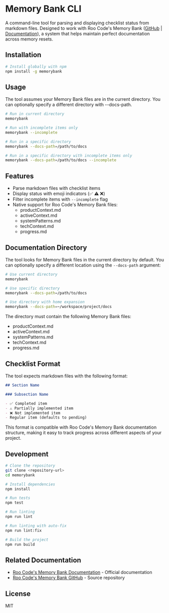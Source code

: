 # Memory Bank CLI

A command-line tool for parsing and displaying checklist status from markdown files. Designed to work with Roo Code's Memory Bank ([GitHub](https://github.com/RooVetGit/Roo-Code/blob/main/prompting/custom%20instructions%20library/roo-code-memory-bank.md) | [Documentation](https://docs.roo.vet/improving-your-prompting-skills/custom-instructions-library/roo-code-memory-bank)), a system that helps maintain perfect documentation across memory resets.

## Installation

```bash
# Install globally with npm
npm install -g memorybank
```

## Usage

The tool assumes your Memory Bank files are in the current directory. You can optionally specify a different directory with --docs-path.

```bash
# Run in current directory
memorybank

# Run with incomplete items only
memorybank --incomplete

# Run in a specific directory
memorybank --docs-path=/path/to/docs

# Run in a specific directory with incomplete items only
memorybank --docs-path=/path/to/docs --incomplete
```

## Features

- Parse markdown files with checklist items
- Display status with emoji indicators (✅ ⚠️ ❌)
- Filter incomplete items with `--incomplete` flag
- Native support for Roo Code's Memory Bank files:
    - productContext.md
    - activeContext.md
    - systemPatterns.md
    - techContext.md
    - progress.md

## Documentation Directory

The tool looks for Memory Bank files in the current directory by default. You can optionally specify a different location using the `--docs-path` argument:

```bash
# Use current directory
memorybank

# Use specific directory
memorybank --docs-path=/path/to/docs

# Use directory with home expansion
memorybank --docs-path=~/workspace/project/docs
```

The directory must contain the following Memory Bank files:

- productContext.md
- activeContext.md
- systemPatterns.md
- techContext.md
- progress.md

## Checklist Format

The tool expects markdown files with the following format:

```markdown
## Section Name

### Subsection Name

- ✅ Completed item
- ⚠️ Partially implemented item
- ❌ Not implemented item
- Regular item (defaults to pending)
```

This format is compatible with Roo Code's Memory Bank documentation structure, making it easy to track progress across different aspects of your project.

## Development

```bash
# Clone the repository
git clone <repository-url>
cd memorybank

# Install dependencies
npm install

# Run tests
npm test

# Run linting
npm run lint

# Run linting with auto-fix
npm run lint:fix

# Build the project
npm run build
```

## Related Documentation

- [Roo Code's Memory Bank Documentation](https://docs.roo.vet/improving-your-prompting-skills/custom-instructions-library/roo-code-memory-bank) - Official documentation
- [Roo Code's Memory Bank GitHub](https://github.com/RooVetGit/Roo-Code/blob/main/prompting/custom%20instructions%20library/roo-code-memory-bank.md) - Source repository

## License

MIT
